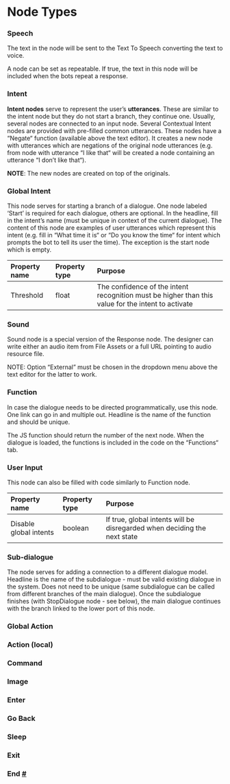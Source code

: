 # Node Types

### Speech  <a id="speech"></a>

The text in the node will be sent to the Text To Speech converting the text to voice. 

A node can be set as repeatable. If true, the text in this node will be included when the bots repeat a response.

### Intent  <a id="intent"></a>

**Intent nodes** serve to represent the user’s **utterances**. These are similar to the intent node but they do not start a branch, they continue one. Usually, several nodes are connected to an input node. Several Contextual Intent nodes are provided with pre-filled common utterances. These nodes have a “Negate“ function \(available above the text editor\). It creates a new node with utterances which are negations of the original node utterances \(e.g. from node with utterance “I like that“ will be created a node containing an utterance “I don’t like that“\).

**NOTE**: The new nodes are created on top of the originals.

### Global Intent  <a id="global-intent"></a>

This node serves for starting a branch of a dialogue. One node labeled ‘Start’ is required for each dialogue, others are optional. In the headline, fill in the intent’s name \(must be unique in context of the current dialogue\). The content of this node are examples of user utterances which represent this intent \(e.g. fill in “What time it is“ or “Do you know the time“ for intent which prompts the bot to tell its user the time\). The exception is the start node which is empty.

| **Property name** | **Property type** | **Purpose** |
| :--- | :--- | :--- |
| Threshold | float | The confidence of the intent recognition must be higher than this value for the intent to activate |

### Sound  <a id="sound"></a>

Sound node is a special version of the Response node. The designer can write either an audio item from File Assets or a full URL pointing to audio resource file.

NOTE: Option “External” must be chosen in the dropdown menu above the text editor for the latter to work.

### Function  <a id="function"></a>

In case the dialogue needs to be directed programmatically, use this node. One link can go in and multiple out. Headline is the name of the function and should be unique.

The JS function should return the number of the next node. When the dialogue is loaded, the functions is included in the code on the “Functions“ tab.

### User Input  <a id="user-input"></a>

This node can also be filled with code similarly to Function node.

| **Property name** | **Property type** | **Purpose** |
| :--- | :--- | :--- |
| Disable global intents | boolean | If true, global intents will be disregarded when deciding the next state |

### Sub-dialogue  <a id="sub-dialogue"></a>

The node serves for adding a connection to a different dialogue model. Headline is the name of the subdialogue - must be valid existing dialogue in the system. Does not need to be unique \(same subdialogue can be called from different branches of the main dialogue\). Once the subdialogue finishes \(with StopDialogue node - see below\), the main dialogue continues with the branch linked to the lower port of this node.

### Global Action  <a id="global-action"></a>

### Action \(local\)  <a id="action-(local)"></a>

### Command  <a id="command"></a>

### Image  <a id="image"></a>

### Enter  <a id="enter"></a>

### Go Back  <a id="go-back"></a>

### Sleep  <a id="sleep"></a>

### Exit  <a id="exit"></a>

### End [\#](https://promethist.myjetbrains.com/youtrack/articles/APP-A-11/Node-Types#end) <a id="end"></a>

